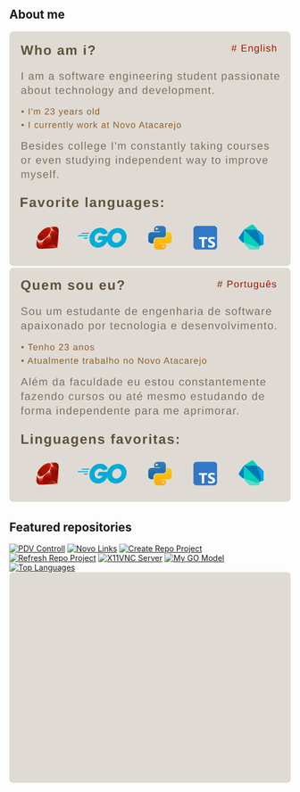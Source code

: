 ## About me
[![Who am I](https://github.com/barrosflavio/barrosflavio/blob/main/about-me_en-us.svg)](#)
[![Quem sou Eu](https://github.com/barrosflavio/barrosflavio/blob/main/about-me_pt-br.svg)](#)
## Featured repositories
[![PDV Controll](https://github-readme-stats.vercel.app/api/pin/?username=barrosflavio&repo=pdv_controll&bg_color=DFDBD4&hide_border=true&title_color=5E513C&text_color=7A7062&locale=pt-br)](https://github.com/barrosflavio/pdv_controll)
[![Novo Links](https://github-readme-stats.vercel.app/api/pin/?username=barrosflavio&repo=novo-docker-apache&bg_color=DFDBD4&hide_border=true&title_color=5E513C&text_color=7A7062&locale=pt-br)](https://github.com/barrosflavio/novo-docker-apache)
[![Create Repo Project](https://github-readme-stats.vercel.app/api/pin/?username=barrosflavio&repo=create-github-public-repo&bg_color=DFDBD4&hide_border=true&title_color=5E513C&text_color=7A7062&locale=pt-br)](https://github.com/barrosflavio/create-github-public-repo)
[![Refresh Repo Project](https://github-readme-stats.vercel.app/api/pin/?username=barrosflavio&repo=refresh-github-repo&bg_color=DFDBD4&hide_border=true&title_color=5E513C&text_color=7A7062&locale=pt-br)](https://github.com/barrosflavio/refresh-github-repo)
[![X11VNC Server](https://github-readme-stats.vercel.app/api/pin/?username=barrosflavio&repo=x11vnc_setup&bg_color=DFDBD4&hide_border=true&title_color=5E513C&text_color=7A7062&locale=pt-br)](https://github.com/barrosflavio/x11vnc_setup)
[![My GO Model](https://github-readme-stats.vercel.app/api/pin/?username=barrosflavio&repo=my_go_model&bg_color=DFDBD4&hide_border=true&title_color=5E513C&text_color=7A7062&locale=pt-br)](https://github.com/barrosflavio/my_go_model)
[![Top Languages](https://github-readme-stats.vercel.app/api/top-langs/?username=barrosflavio&layout=donut-vertical&bg_color=DFDBD4&hide_border=true&title_color=5E513C&text_color=7A7062&locale=pt-br)](#)
[![Last Card](https://github.com/barrosflavio/barrosflavio/blob/main/final-card.svg)](#)
